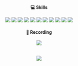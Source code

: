 <h4 align="center"> 💻 Skills </h4> 

<p align="center">
  <img src="https://img.shields.io/badge/java-%23ED8B00.svg?style=for-the-badge&logo=openjdk&logoColor=white" /> 
  <img src="https://img.shields.io/badge/Spring-6DB33F?style=for-the-badge&logo=spring&logoColor=white" />
  <img src="https://img.shields.io/badge/MySQL-00000F?style=for-the-badge&logo=mysql&logoColor=white" />
  <img src="https://img.shields.io/badge/Python-3776AB?style=for-the-badge&logo=python&logoColor=white" />
  <img src="https://img.shields.io/badge/C-00599C?style=for-the-badge&logo=c&logoColor=white " />
  <img src="https://img.shields.io/badge/C%2B%2B-00599C?style=for-the-badge&logo=c%2B%2B&logoColor=white" />
  <img src="https://img.shields.io/badge/React-20232A?style=for-the-badge&logo=react&logoColor=61DAFB" />
  <img src="https://img.shields.io/badge/HTML-239120?style=for-the-badge&logo=html5&logoColor=white" />
  <img src="https://img.shields.io/badge/CSS-239120?&style=for-the-badge&logo=css3&logoColor=white" />
  <img src="https://img.shields.io/badge/CSS-239120?&style=for-the-badge&logo=css3&logoColor=white" />
  <img src ="https://img.shields.io/badge/-RaspberryPi-C51A4A?style=for-the-badge&logo=Raspberry-Pi" />
</p>

<h4 align="center"> 📝 Recording </h4>
<div align="center">
  <a href="https://chinkl.tistory.com">
    <img src="https://img.shields.io/badge/TISTORY-000000?style=flat-square&logo=Tistory&logoColor=white"/>
  </a>
</div>
<br/>
<br/>

<div align="center">
  <a href="https://solved.ac/chinkl">
    <img src="http://mazassumnida.wtf/api/v2/generate_badge?boj=chinkl" />
  </a>
</div>
<br/>
